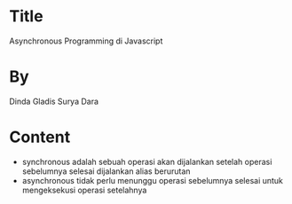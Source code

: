 # Title
Asynchronous Programming di Javascript

# By
Dinda Gladis Surya Dara

# Content
- synchronous adalah sebuah operasi akan dijalankan setelah operasi sebelumnya selesai dijalankan alias berurutan
 - asynchronous tidak perlu menunggu operasi sebelumnya selesai untuk mengeksekusi operasi setelahnya